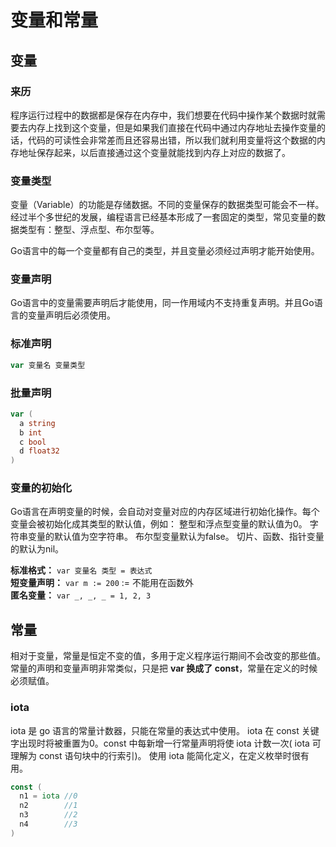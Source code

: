 # 变量和常量

## 变量

### 来历
程序运行过程中的数据都是保存在内存中，我们想要在代码中操作某个数据时就需要去内存上找到这个变量，但是如果我们直接在代码中通过内存地址去操作变量的话，代码的可读性会非常差而且还容易出错，所以我们就利用变量将这个数据的内存地址保存起来，以后直接通过这个变量就能找到内存上对应的数据了。

### 变量类型
变量（Variable）的功能是存储数据。不同的变量保存的数据类型可能会不一样。经过半个多世纪的发展，编程语言已经基本形成了一套固定的类型，常见变量的数据类型有：整型、浮点型、布尔型等。

Go语言中的每一个变量都有自己的类型，并且变量必须经过声明才能开始使用。

### 变量声明
Go语言中的变量需要声明后才能使用，同一作用域内不支持重复声明。并且Go语言的变量声明后必须使用。

### 标准声明

```go
var 变量名 变量类型
```

### 批量声明

```go
var (
  a string
  b int
  c bool
  d float32
)
```

### 变量的初始化
Go语言在声明变量的时候，会自动对变量对应的内存区域进行初始化操作。每个变量会被初始化成其类型的默认值，例如： 整型和浮点型变量的默认值为0。 字符串变量的默认值为空字符串。 布尔型变量默认为false。 切片、函数、指针变量的默认为nil。

**标准格式：** `var 变量名 类型 = 表达式` <br>
**短变量声明：** `var m := 200` := 不能用在函数外 <br>
**匿名变量：** `var _, _, _ = 1, 2, 3` <br>


## 常量
相对于变量，常量是恒定不变的值，多用于定义程序运行期间不会改变的那些值。 
常量的声明和变量声明非常类似，只是把 **var 换成了 const**，常量在定义的时候必须赋值。

### iota
iota 是 go 语言的常量计数器，只能在常量的表达式中使用。 iota 在 const 关键字出现时将被重置为0。const 中每新增一行常量声明将使 iota 计数一次( iota 可理解为 const 语句块中的行索引)。 使用 iota 能简化定义，在定义枚举时很有用。
```go
const (
  n1 = iota //0
  n2        //1
  n3        //2
  n4        //3
)
```